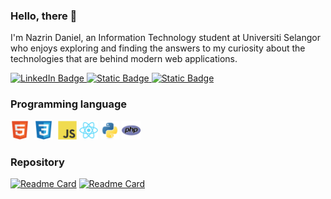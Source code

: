 ### Hello, there :wave:
I'm Nazrin Daniel, an Information Technology student at Universiti Selangor who enjoys exploring and finding the answers to my curiosity about the technologies that are behind modern web applications.
<div>
  <a href="https://www.linkedin.com/in/nazrindaniell/">
    <img alt="LinkedIn Badge" src="https://img.shields.io/badge/LinkedIn-%230A66C2?style=flat-square&logo=linkedin">
  </a>
  <a href="https://codepen.io/nazrindaniell">
    <img alt="Static Badge" src="https://img.shields.io/badge/CodePen-black?style=flat-square&logo=codepen">
  </a>
  <a href="https://github.com/nazrindaniell">
    <img alt="Static Badge" src="https://img.shields.io/badge/Follow-white?style=social&logo=github">  
  </a>
</div>

### Programming language
<div>
  <img src="https://github.com/devicons/devicon/blob/master/icons/html5/html5-original.svg" title="HTML5" alt="HTML" width="30" height="30"/>&nbsp;
  <img src="https://github.com/devicons/devicon/blob/master/icons/css3/css3-original.svg" title="CSS3" alt="CSS" width="30" height="30"/>&nbsp;
  <img src="https://github.com/devicons/devicon/blob/master/icons/javascript/javascript-original.svg" title="JavaScript" alt="JavaScript" width="30" height="30"/>
  <img src="https://github.com/devicons/devicon/blob/master/icons/react/react-original.svg" title="React" alt="React" width="30" height="30"/>
  <img src="https://github.com/devicons/devicon/blob/master/icons/python/python-original.svg" title="Python" alt="Python" width="30" height="30"/>
  <img src="https://github.com/devicons/devicon/blob/master/icons/php/php-original.svg" title="PHP" alt="PHP" width="30" height="30"/>
  
</div>

### Repository
<!--Card section-->
[![Readme Card](https://github-readme-stats.vercel.app/api/pin/?username=nazrindaniell&repo=GoTravel&show_owner=true&theme=radical)](https://github.com/nazrindaniell/GoTravel)
[![Readme Card](https://github-readme-stats.vercel.app/api/pin/?username=nazrindaniell&repo=GemaLoka&show_owner=true&theme=radical)](https://github.com/nazrindaniell/GemaLoka)

